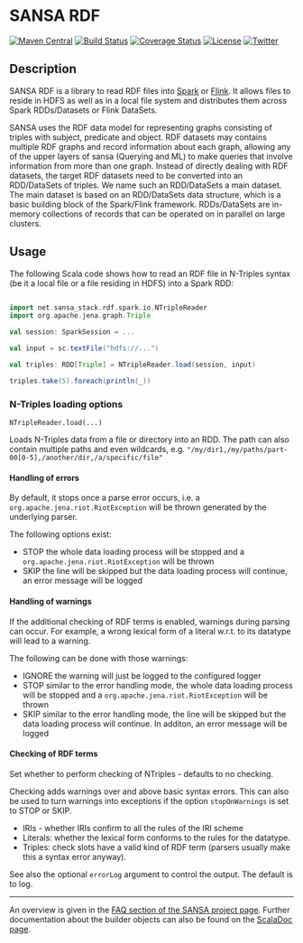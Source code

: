 # SANSA RDF
[![Maven Central](https://maven-badges.herokuapp.com/maven-central/net.sansa-stack/sansa-rdf-parent_2.11/badge.svg)](https://maven-badges.herokuapp.com/maven-central/net.sansa-stack/sansa-rdf-parent_2.11)
[![Build Status](https://ci.aksw.org/jenkins/job/SANSA%20RDF/job/develop/badge/icon)](https://ci.aksw.org/jenkins/job/SANSA%20RDF/job/develop/)
[![Coverage Status](https://coveralls.io/repos/github/SANSA-Stack/SANSA-RDF/badge.svg?branch=develop)](https://coveralls.io/github/SANSA-Stack/SANSA-RDF?branch=develop)
[![License](https://img.shields.io/badge/License-Apache%202.0-blue.svg)](https://opensource.org/licenses/Apache-2.0)
[![Twitter](https://img.shields.io/twitter/follow/SANSA_Stack.svg?style=social)](https://twitter.com/SANSA_Stack)

## Description
SANSA RDF is a library to read RDF files into [Spark](https://spark.apache.org) or [Flink](https://flink.apache.org). It allows files to reside in HDFS as well as in a local file system and distributes them across Spark RDDs/Datasets or Flink DataSets.


SANSA uses the RDF data model for representing graphs consisting of triples with subject, predicate and object. RDF datasets may contains multiple RDF graphs and record information about each graph, allowing any of the upper layers of sansa (Querying and ML) to make queries that involve information from more than one graph. Instead of directly dealing with RDF datasets, the target RDF datasets need to be converted into an RDD/DataSets of triples. We name such an RDD/DataSets a main dataset. The main dataset is based on an RDD/DataSets data structure, which is a basic building block of the Spark/Flink framework. RDDs/DataSets are in-memory collections of records that can be operated on in parallel on large clusters.

## Usage

The following Scala code shows how to read an RDF file in N-Triples syntax (be it a local file or a file residing in HDFS) into a Spark RDD:
```scala

import net.sansa_stack.rdf.spark.io.NTripleReader
import org.apache.jena.graph.Triple

val session: SparkSession = ...

val input = sc.textFile("hdfs://...")

val triples: RDD[Triple] = NTripleReader.load(session, input)

triples.take(5).foreach(println(_))
```

### N-Triples loading options
```
NTripleReader.load(...)
```
Loads N-Triples data from a file or directory into an RDD.
The path can also contain multiple paths
and even wildcards, e.g.
`"/my/dir1,/my/paths/part-00[0-5],/another/dir,/a/specific/file"`

#### Handling of errors

By default, it stops once a parse error occurs, i.e. a `org.apache.jena.riot.RiotException` will be thrown
generated by the underlying parser.

The following options exist:
- STOP the whole data loading process will be stopped and a `org.apache.jena.riot.RiotException` will be thrown
- SKIP the line will be skipped but the data loading process will continue, an error message will be logged

#### Handling of warnings

If the additional checking of RDF terms is enabled, warnings during parsing can occur. For example,
a wrong lexical form of a literal w.r.t. to its datatype will lead to a warning.

The following can be done with those warnings:
- IGNORE the warning will just be logged to the configured logger
- STOP similar to the error handling mode, the whole data loading process will be stopped and a
`org.apache.jena.riot.RiotException` will be thrown
- SKIP similar to the error handling mode, the line will be skipped but the data loading process will continue. 
In additon, an error message will be logged


#### Checking of RDF terms
Set whether to perform checking of NTriples - defaults to no checking.

Checking adds warnings over and above basic syntax errors.
This can also be used to turn warnings into exceptions if the option `stopOnWarnings` is set to STOP or SKIP.

- IRIs - whether IRIs confirm to all the rules of the IRI scheme
- Literals: whether the lexical form conforms to the rules for the datatype.
- Triples: check slots have a valid kind of RDF term (parsers usually make this a syntax error anyway).


See also the optional `errorLog` argument to control the output. The default is to log.

---
An overview is given in the [FAQ section of the SANSA project page](http://sansa-stack.net/faq/#rdf-processing). 
Further documentation about the builder objects can also be found on the [ScalaDoc page](http://sansa-stack.net/scaladocs/).
